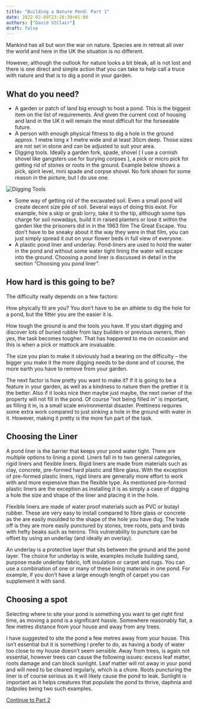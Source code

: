 ```yaml
---
title: "Building a Nature Pond: Part 1"
date: 2022-02-09T23:28:38+01:00
authors: ["David StClair"]
draft: false
---
```

Mankind has all but won the war on nature. Species are in retreat all over the world and here in the UK the situation is no different.

However, although the outlook for nature looks a bit bleak, all is not lost and there is one direct and simple action that you can take to help call a truce with nature and that is to dig a pond in your garden.

## What do you need?
- A garden or patch of land big enough to host a pond. This is the biggest item on the list of requirements. And given the current cost of housing and land in the UK it will remain the most difficult for the forseeable future.
- A person with enough physical fitness to dig a hole in the ground approx. 1 metre long x 1 metre wide and at least 30cm deep. Those sizes are not set in stone and can be adjusted to suit your area.
- Digging tools. Ideally a garden fork, spade, shovel ( I use a cornish shovel like gangsters use for burying corpses ), a pick or micro pick for getting rid of stones or roots in the ground. Example below shows a pick, spirit level, mini spade and corpse shovel. No fork shown for some reason in the picture, but I do use one.

![Digging Tools](../pond-digging-tools-1.jpeg)

- Some way of getting rid of the excavated soil. Even a small pond will create decent size pile of soil. Several ways of doing this exist. For example, hire a skip or grab lorry, take it to the tip, although some tips charge for soil nowadays, build it in raised planters or lose it within the garden like the prisoners did in in the 1963 film The Great Escape. You don’t have to be sneaky about it the way they were in that film, you can just simply spread it out on your flower beds in full view of everyone.
- A plastic pond liner and underlay. Pond-liners are used to hold the water in the pond and without some water tight lining the water will escape into the ground. Choosing a pond liner is discussed in detail in the section “Choosing you pond liner”.

## How hard is this going to be?
The difficulty really depends on a few factors:

How phyically fit are you? You don’t have to be an athlete to dig the hole for a pond, but the fitter you are the easier it is.

How tough the ground is and the tools you have. If you start digging and discover lots of buried rubble from lazy builders or previous owners, then yes, the task becomes tougher.  That has happened to me on occasion and this is when a pick or mattock are invaluable. 

The size you plan to make it obviously had a bearing on the difficulty – the bigger you make it the more digging needs to be done and of course, the more earth you have to remove from your garden.

The next factor is how pretty you want to make it?  If it is going to be a feature in your garden, as well as a kindness to nature then the prettier it is the better. Also if it looks nice then maybe just maybe, the next owner of the property will not fill in the pond. Of course “not being filled in” is important, as filling it in, is a small scale environmental disaster.  Prettiness requires some extra work compared to just sinking a hole in the ground with water in it.  However, making it pretty is the more fun part of the task.

## Choosing the Liner
A pond liner is the barrier that keeps your pond water tight. There are multiple options to lining a pond.  Liners fall in to two general categories, rigid liners and flexible liners.  Rigid liners are made from materials such as clay, concrete, pre-formed hard plastic and fibre glass.  With the exception of pre-formed plastic liners, rigid liners are generally more effort to work with and more expensive than the flexible type. As mentioned pre-formed plastic liners are the exception as installing it is as simply a case of digging a hole the size and shape of the liner and placing it in the hole. 

Flexible liners are made of water proof materials such as PVC or butayl rubber. These are very easy to install compared to fibre glass or concrete as the are easily moulded to the shape of the hole you have dug.  The trade off is they are more easily punctured by stones, tree roots, pets and birds with hefty beaks such as herons.  This vulnerability to puncture can be offset by using an underlay (and ideally an overlay). 

An underlay is a protective layer that sits between the ground and the pond layer.  The choice for underlay is wide, examples include building sand, purpose made underlay fabric, loft insulation or carpet and rugs. You can use a combination of one or many of these lining materials in one pond. For example, if you don’t have a large enough length of carpet you can supplement it with sand. 

## Choosing a spot
Selecting where to site your pond is something you want to get right first time, as moving a pond is a significant hassle.  Somewhere reasonably flat, a few metres distance from your house and away from any trees.  

I have suggested to site the pond a few metres away from your house. This isn’t essential but it is something I prefer to do, as having a body of water too close to my house  doesn’t seem sensible.  Away from trees, is again not essential, however trees can cause the following issues: excess leaf matter, roots damage and can block sunlight.  Leaf matter will rot away in your pond and will need to be cleared regularly, which is a chore. Roots puncturing the liner is of course serious as it will likely cause the pond to leak. Sunlight is important as it helps creatures that populate the pond to thrive, daphnia and tadpoles being two such examples.

[Continue to Part 2](2.md)